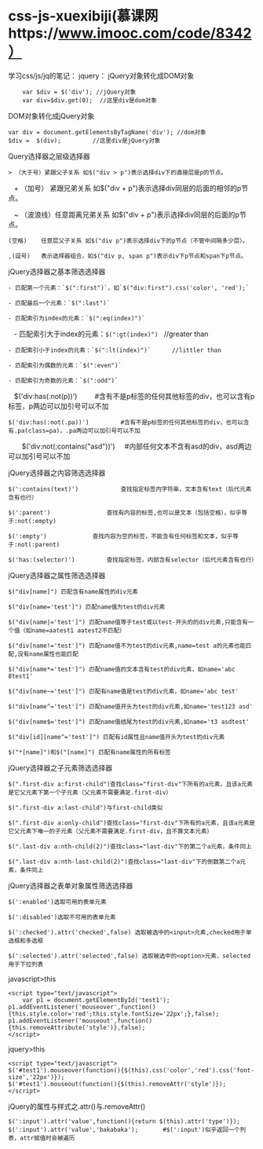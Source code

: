 # css-js-xuexibiji(慕课网https://www.imooc.com/code/8342）
学习css/js/jq的笔记：
jquery：
jQuery对象转化成DOM对象

		var $div = $('div'); //jQuery对象
		var div=$div.get(0);  //这里div是dom对象
    
DOM对象转化成jQuery对象  

    var div = document.getElementsByTagName('div'); //dom对象
    $div =  $(div);         //这里div是jQuery对象
    
Query选择器之层级选择器    

    > （大于号）紧跟父子关系 如$("div > p")表示选择div下的直接层是p的节点。

    + （加号）  紧跟兄弟关系 如$("div + p")表示选择div同层的后面的相邻的p节点。

    ~ （波浪线）任意距离兄弟关系 如$("div + p")表示选择div同层的后面的p节点。

    (空格)    任意层父子关系 如$("div p")表示选择div下的p节点（不管中间隔多少层）。

    ,(逗号)   表示选择器组合，如$("div p, span p")表示div下p节点和span下p节点。
    
jQuery选择器之基本筛选选择器

    - 匹配第一个元素：`$(":first")`，如`$("div:first").css('color', 'red');`

    - 匹配最后一个元素：`$(":last")`

    - 匹配索引为index的元素：`$(":eq(index)")`

    - 匹配索引大于index的元素：`$(":gt(index)")`   //greater than

    - 匹配索引小于index的元素：`$(":lt(index)")`      //littler than

    - 匹配索引为偶数的元素：`$(":even")`

    - 匹配索引为奇数的元素：`$(":odd")`
    
    $('div:has(:not(p))')         #含有不是p标签的任何其他标签的div，也可以含有p标签，p两边可以加引号可以不加
    
    $('div:has(:not(.pa))')         #含有不是p标签的任何其他标签的div，也可以含有.pa(class=pa)，.pa两边可以加引号可以不加
    
    $('div:not(:contains("asd"))')     #内部任何文本不含有asd的div，asd两边可以加引号可以不加
    
   
jQuery选择器之内容筛选选择器

	$(':contains(text)')  			查找指定标签内字符串，文本含有text（后代元素含有也行）

	$(':parent')				查找有内容的标签,也可以是文本（包括空格），似乎等于:not(:empty)

	$(':empty')				查找内容为空的标签，不能含有任何标签和文本，似乎等于:not(:parent)

	$('has:(selector)')			查找指定标签，内部含有selector（后代元素含有也行）
	
	
jQuery选择器之属性筛选选择器
	
	$("div[name]") 匹配含有name属性的div元素

	$("div[name='test']") 匹配name值为test的div元素
	
	$("div[name|='test']") 匹配name值等于test或以test-开头的的div元素,只能含有一个值（如name=aatest1 aatest2不匹配）

	$("div[name!='test']") 匹配name值不为test的div元素,name=test a的元素也能匹配,没有name属性也能匹配

	$("div[name*='test']") 匹配name值的文本含有test的div元素，如name='abc 8test1'
	
	$("div[name~='test']") 匹配有name值是test的div元素，如name='abc test'

	$("div[name^='test']") 匹配name值开头为test的div元素,如name='test123 asd'

	$("div[name$='test']") 匹配name值结尾为test的div元素,如name='t3 asdtest'

	$("div[id][name^='test']") 匹配有id属性且name值开头为test的div元素
	
	$("*[name]")和$("[name]") 匹配有name属性的所有标签
	
jQuery选择器之子元素筛选选择器

	$(".first-div a:first-child")查找class="first-div"下所有的a元素，且该a元素是它父元素下第一个子元素（父元素不需要满足.first-div）

	$(".first-div a:last-child")与first-child类似

	$(".first-div a:only-child")查找class="first-div"下所有的a元素，且该a元素是它父元素下唯一的子元素（父元素不需要满足.first-div，且不算文本元素）

	$(".last-div a:nth-child(2)")查找class="last-div"下的第二个a元素，条件同上

	$(".last-div a:nth-last-child(2)")查找class="last-div"下的倒数第二个a元素，条件同上
	
jQuery选择器之表单对象属性筛选选择器

	$(':enabled')选取可用的表单元素

	$(':disabled')选取不可用的表单元素

	$(':checked').attr('checked',false) 选取被选中的<input>元素,checked用于单选框和多选框

	$(':selected').attr('selected',false) 选取被选中的<option>元素，selected用于下拉列表

javascript>this 

    <script type="text/javascript">
        var p1 = document.getElementById('test1');
	p1.addEventListener('mouseover',function(){this.style.color='red';this.style.fontSize='22px';},false);
	p1.addEventListener('mouseout',function(){this.removeAttribute('style')},false);
    </script>

jquery>this

    <script type="text/javascript">
	$('#test1').mouseover(function(){$(this).css('color','red').css('font-size','22px')});
	$('#test1').mouseout(function(){$(this).removeAttr('style')});
    </script>

jQuery的属性与样式之.attr()与.removeAttr()

	$(':input').attr('value',function(){return $(this).attr('type')});			
	$(':input').attr('value','bakabaka');		#$(':input')似乎返回一个列表，attr赋值时会被遍历

